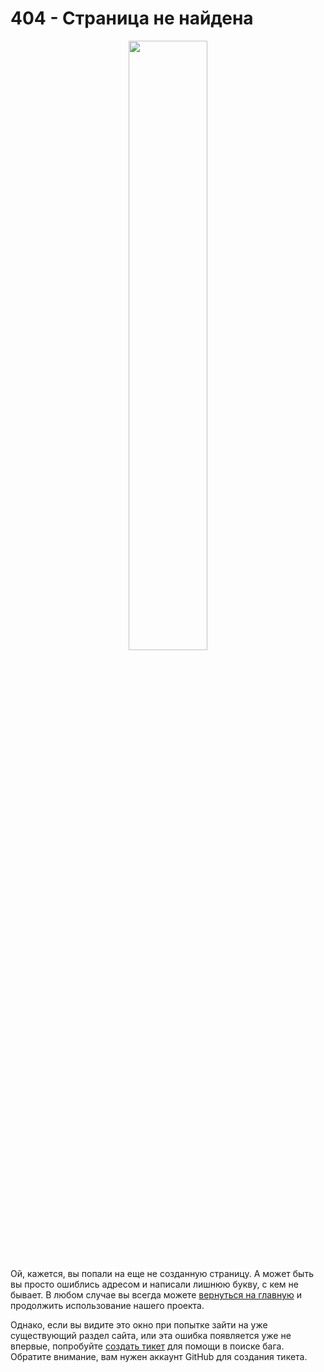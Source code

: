 # 404 - Страница не найдена

<div align="center">
  <img src="https://i.pinimg.com/originals/29/4f/c3/294fc3a9e489ea02a13a0616131529af.png" width="50%">
</div>

Ой, кажется, вы попали на еще не созданную страницу. А может быть вы просто ошиблись адресом и написали лишнюю букву, с кем не бывает. В любом случае вы всегда можете [вернуться на главную](/)  и продолжить использование нашего проекта.

Однако, если вы видите это окно при попытке зайти на уже существующий раздел сайта, или эта ошибка появляется уже не впервые, попробуйте [создать тикет](http://github.com/KonaloboStudio/konalobostudio.github.io/issues) для помощи в поиске бага. Обратите внимание, вам нужен аккаунт GitHub для создания тикета.
